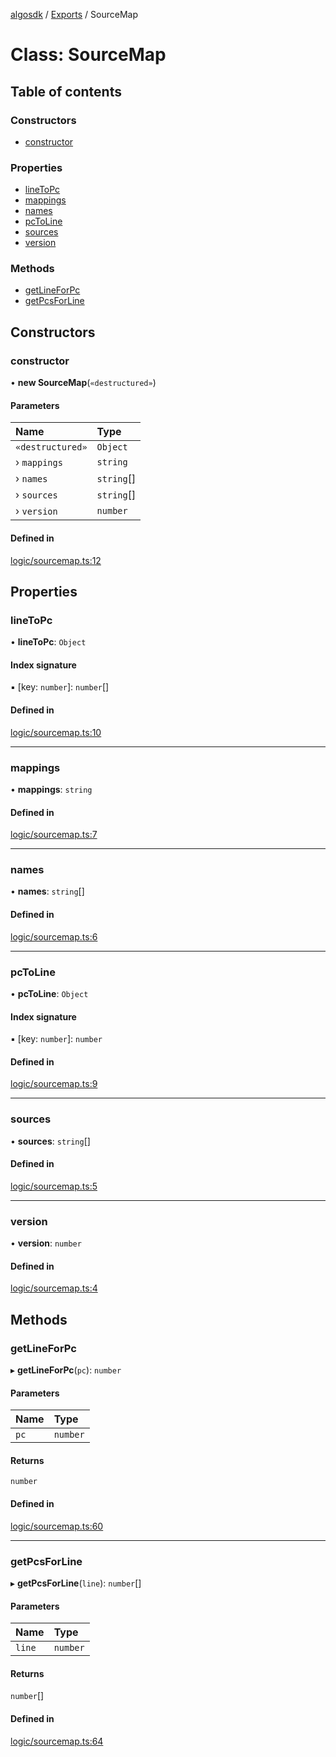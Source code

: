 [algosdk](../README.md) / [Exports](../modules.md) / SourceMap

# Class: SourceMap

## Table of contents

### Constructors

- [constructor](SourceMap.md#constructor)

### Properties

- [lineToPc](SourceMap.md#linetopc)
- [mappings](SourceMap.md#mappings)
- [names](SourceMap.md#names)
- [pcToLine](SourceMap.md#pctoline)
- [sources](SourceMap.md#sources)
- [version](SourceMap.md#version)

### Methods

- [getLineForPc](SourceMap.md#getlineforpc)
- [getPcsForLine](SourceMap.md#getpcsforline)

## Constructors

### constructor

• **new SourceMap**(`«destructured»`)

#### Parameters

| Name | Type |
| :------ | :------ |
| `«destructured»` | `Object` |
| › `mappings` | `string` |
| › `names` | `string`[] |
| › `sources` | `string`[] |
| › `version` | `number` |

#### Defined in

[logic/sourcemap.ts:12](https://github.com/algorand/js-algorand-sdk/blob/13a5d73/src/logic/sourcemap.ts#L12)

## Properties

### lineToPc

• **lineToPc**: `Object`

#### Index signature

▪ [key: `number`]: `number`[]

#### Defined in

[logic/sourcemap.ts:10](https://github.com/algorand/js-algorand-sdk/blob/13a5d73/src/logic/sourcemap.ts#L10)

___

### mappings

• **mappings**: `string`

#### Defined in

[logic/sourcemap.ts:7](https://github.com/algorand/js-algorand-sdk/blob/13a5d73/src/logic/sourcemap.ts#L7)

___

### names

• **names**: `string`[]

#### Defined in

[logic/sourcemap.ts:6](https://github.com/algorand/js-algorand-sdk/blob/13a5d73/src/logic/sourcemap.ts#L6)

___

### pcToLine

• **pcToLine**: `Object`

#### Index signature

▪ [key: `number`]: `number`

#### Defined in

[logic/sourcemap.ts:9](https://github.com/algorand/js-algorand-sdk/blob/13a5d73/src/logic/sourcemap.ts#L9)

___

### sources

• **sources**: `string`[]

#### Defined in

[logic/sourcemap.ts:5](https://github.com/algorand/js-algorand-sdk/blob/13a5d73/src/logic/sourcemap.ts#L5)

___

### version

• **version**: `number`

#### Defined in

[logic/sourcemap.ts:4](https://github.com/algorand/js-algorand-sdk/blob/13a5d73/src/logic/sourcemap.ts#L4)

## Methods

### getLineForPc

▸ **getLineForPc**(`pc`): `number`

#### Parameters

| Name | Type |
| :------ | :------ |
| `pc` | `number` |

#### Returns

`number`

#### Defined in

[logic/sourcemap.ts:60](https://github.com/algorand/js-algorand-sdk/blob/13a5d73/src/logic/sourcemap.ts#L60)

___

### getPcsForLine

▸ **getPcsForLine**(`line`): `number`[]

#### Parameters

| Name | Type |
| :------ | :------ |
| `line` | `number` |

#### Returns

`number`[]

#### Defined in

[logic/sourcemap.ts:64](https://github.com/algorand/js-algorand-sdk/blob/13a5d73/src/logic/sourcemap.ts#L64)
